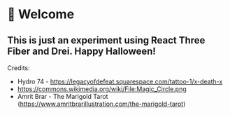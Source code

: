 # 👋 Welcome

## This is just an experiment using React Three Fiber and Drei. Happy Halloween!

Credits:

- Hydro 74 - https://legacyofdefeat.squarespace.com/tattoo-1/x-death-x
- https://commons.wikimedia.org/wiki/File:Magic_Circle.png
- Amrit Brar - The Marigold Tarot (https://www.amritbrarillustration.com/the-marigold-tarot)
